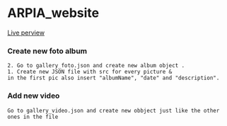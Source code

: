 # ARPIA_website

[Live perview](https://razvanwebdev.github.io/ARPIA_website/index.html)

### Create new foto album

```
2. Go to gallery_foto.json and create new album object .
1. Create new JSON file with src for every picture &
in the first pic also insert "albumName", "date" and "description".

```

### Add new video

```
Go to gallery_video.json and create new obbject just like the other ones in the file
```
